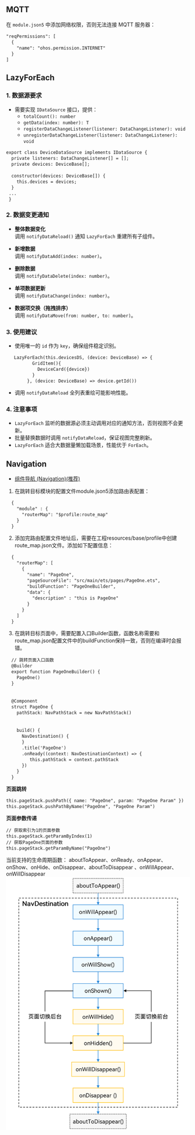 ## MQTT

在 `module.json5` 中添加网络权限，否则无法连接 MQTT 服务器：

```
"reqPermissions": [
  {
    "name": "ohos.permission.INTERNET"
  }
]

```

## LazyForEach

### 1. 数据源要求

- 需要实现 `IDataSource` 接口，提供：
  - `totalCount(): number`  
  - `getData(index: number): T`  
  - `registerDataChangeListener(listener: DataChangeListener): void`  
  - `unregisterDataChangeListener(listener: DataChangeListener): void`  

~~~
export class DeviceDataSource implements IDataSource {
  private listeners: DataChangeListener[] = [];
  private devices: DeviceBase[];

  constructor(devices: DeviceBase[]) {
    this.devices = devices;
  }
 ... 
 }
~~~
### 2. 数据变更通知

- **整体数据变化**  
  调用 `notifyDataReload()` 通知 `LazyForEach` 重建所有子组件。

- **新增数据**  
  调用 `notifyDataAdd(index: number)`。

- **删除数据**  
  调用 `notifyDataDelete(index: number)`。

- **单项数据更新**  
  调用 `notifyDataChange(index: number)`。

- **数据项交换（拖拽排序）**  
  调用 `notifyDataMove(from: number, to: number)`。

### 3. 使用建议
- 使用唯一的 `id` 作为 `key`，确保组件稳定识别。
```ArkTS
   LazyForEach(this.devicesDS, (device: DeviceBase) => {
          GridItem(){
            DeviceCard({device})
          }
        }, (device: DeviceBase) => device.getId())
```
- 调用 `notifyDataReload` 全列表重绘可能影响性能。

### 4. 注意事项

- `LazyForEach` 监听的数据源必须主动调用对应的通知方法，否则视图不会更新。
- 批量替换数据时调用 `notifyDataReload`，保证视图完整刷新。
- `LazyForEach` 适合大数据量懒加载场景，性能优于 `ForEach`。


## Navigation
-   [组件导航 (Navigation)(推荐)](https://developer.huawei.com/consumer/cn/doc/harmonyos-guides-V5/arkts-navigation-navigation-V5)
1.  在跳转目标模块的配置文件module.json5添加路由表配置：
~~~
  {
    "module" : {
      "routerMap": "$profile:route_map"
    }
  }
~~~

2.  添加完路由配置文件地址后，需要在工程resources/base/profile中创建route_map.json文件。添加如下配置信息：
```
  {
    "routerMap": [
      {
        "name": "PageOne",
        "pageSourceFile": "src/main/ets/pages/PageOne.ets",
        "buildFunction": "PageOneBuilder",
        "data": {
          "description" : "this is PageOne"
        }
      }
    ]
  }  
```
3.  在跳转目标页面中，需要配置入口Builder函数，函数名称需要和route_map.json配置文件中的buildFunction保持一致，否则在编译时会报错。
~~~
  // 跳转页面入口函数
  @Builder
  export function PageOneBuilder() {
    PageOne()
  }


  @Component
  struct PageOne {
    pathStack: NavPathStack = new NavPathStack()


    build() {
      NavDestination() {
      }
      .title('PageOne')
      .onReady((context: NavDestinationContext) => {
         this.pathStack = context.pathStack
      })
    }
  }
~~~



**页面跳转**
~~~arkts
this.pageStack.pushPath({ name: "PageOne", param: "PageOne Param" })
this.pageStack.pushPathByName("PageOne", "PageOne Param")
~~~
**页面参数传递**
~~~arkts
// 获取索引为1的页面参数
this.pageStack.getParamByIndex(1)
// 获取PageOne页面的参数
this.pageStack.getParamByName("PageOne")
~~~
当前支持的生命周期函数：
aboutToAppear、onReady、onAppear、onShow、onHide、onDisappear、aboutToDisappear 、onWillAppear、onWillDisappear
![img.png](readmefile/nav_life.png)
